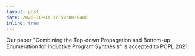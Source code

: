 ```yaml
---
layout: post
date: 2020-10-03 07:59:00-0400
inline: true
---
```


Our paper "Combining the Top-down Propagation and Bottom-up Enumeration for Inductive Program Synthesis" is accepted to POPL 2021.

